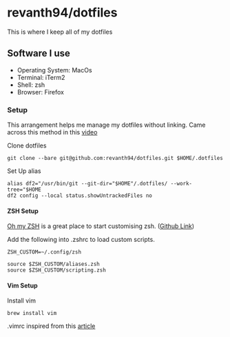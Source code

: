 
# revanth94/dotfiles

This is where I keep all of my dotfiles

## Software I use
- Operating System: MacOs
- Terminal: iTerm2
- Shell: zsh
- Browser: Firefox

### Setup

This arrangement helps me manage my dotfiles without linking. 
Came across this method in this [video](https://youtu.be/LI_Tv5dJkkk)

Clone dotfiles
```
git clone --bare git@github.com:revanth94/dotfiles.git $HOME/.dotfiles
```

Set Up alias
```
alias df2="/usr/bin/git --git-dir="$HOME"/.dotfiles/ --work-tree="$HOME
df2 config --local status.showUntrackedFiles no
```

#### ZSH Setup

[Oh my ZSH](https://ohmyz.sh/) is a great place to start customising zsh. ([Github Link](https://github.com/ohmyzsh/ohmyzsh/))


Add the following into .zshrc to load custom scripts.
```
ZSH_CUSTOM=~/.config/zsh

source $ZSH_CUSTOM/aliases.zsh
source $ZSH_CUSTOM/scripting.zsh

```


#### Vim Setup
Install vim
```
brew install vim
```

.vimrc inspired from this [article](https://medium.com/@edominguez.se/vim-101-a-comprehensive-guide-to-using-vim-like-an-ide-1-3-vimrc-d484cc41fc2)



